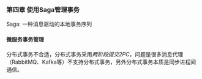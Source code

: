 ### 第四章 使用Saga管理事务

Saga: 一种消息驱动的本地事务序列

#### 微服务事务管理

分布式事务不合适，分布式事务采用*两阶段提交2PC*，问题是很多消息代理（RabbitMQ、Kafka等）不支持分布式事务，另外分布式事务本质是同步进程间通信。

